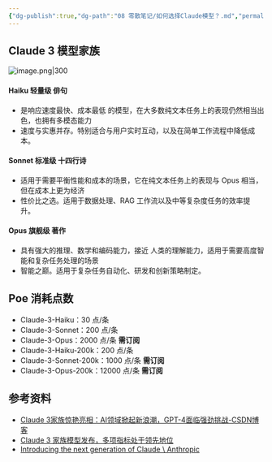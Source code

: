 ```yaml
---
{"dg-publish":true,"dg-path":"08 零散笔记/如何选择Claude模型？.md","permalink":"/08 零散笔记/如何选择Claude模型？/","created":"2024-04-14","updated":"2024-04-14"}
---
```


## Claude 3 模型家族

![image.png|300](http://img.mlosun.com/images/2024/202404140855736.png)

#### Haiku 轻量级 俳句
- 是响应速度最快、成本最低 的模型，在大多数纯文本任务上的表现仍然相当出色，也拥有多模态能力
- 速度与实惠并存。特别适合与用户实时互动，以及在简单工作流程中降低成本。

#### Sonnet 标准级 十四行诗
- 适用于需要平衡性能和成本的场景，它在纯文本任务上的表现与 Opus 相当，但在成本上更为经济
- 性价比之选。适用于数据处理、RAG 工作流以及中等复杂度任务的效率提升。

#### Opus 旗舰级 著作
- 具有强大的推理、数学和编码能力，接近 人类的理解能力，适用于需要高度智能和复杂任务处理的场景
- 智能之巅。适用于复杂任务自动化、研发和创新策略制定。

## Poe 消耗点数
- Claude-3-Haiku：30 点/条
- Claude-3-Sonnet：200 点/条
- Claude-3-Opus：2000 点/条 **需订阅**
- Claude-3-Haiku-200k：200 点/条
- Claude-3-Sonnet-200k：1000 点/条 **需订阅**
- Claude-3-Opus-200k：12000 点/条 **需订阅**

## 参考资料
- [Claude 3家族惊艳亮相：AI领域掀起新浪潮，GPT-4面临强劲挑战-CSDN博客](https://blog.csdn.net/Aileenvov/article/details/136493773)
- [Claude 3 家族模型发布，多项指标处于领先地位](https://pdf.dfcfw.com/pdf/H3_AP202403061625659296_1.pdf)
- [Introducing the next generation of Claude \\ Anthropic](https://www.anthropic.com/news/claude-3-family)